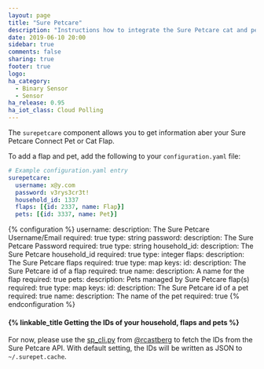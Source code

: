 ```yaml
---
layout: page
title: "Sure Petcare"
description: "Instructions how to integrate the Sure Petcare cat and pet flaps into Home Assistant."
date: 2019-06-10 20:00
sidebar: true
comments: false
sharing: true
footer: true
logo:
ha_category:
  - Binary Sensor
  - Sensor
ha_release: 0.95
ha_iot_class: Cloud Polling
---
```


The `surepetcare` component allows you to get information aber your Sure Petcare Connect Pet or Cat Flap.

To add a flap and pet, add the following to your `configuration.yaml` file:

```yaml
# Example configuration.yaml entry
surepetcare:
  username: x@y.com
  password: v3rys3cr3t!
  household_id: 1337
  flaps: [{id: 2337, name: Flap}]
  pets: [{id: 3337, name: Pet}]
```


{% configuration %}
  username:
    description: The Sure Petcare Username/Email
    required: true
    type: string
  password:
    description: The Sure Petcare Password
    required: true
    type: string
  household_id:
    description: The Sure Petcare household_id
    required: true
    type: integer
  flaps:
    description: The Sure Petcare flaps
    required: true
    type: map
    keys:
      id:
        description: The Sure Petcare id of a flap
        required: true
      name:
        description: A name for the flap
        required: true
  pets:
    description: Pets managed by Sure Petcare flap(s)
    required: true
    type: map
    keys:
      id:
        description: The Sure Petcare id of a pet
        required: true
      name:
        description: The name of the pet
        required: true
{% endconfiguration %}

#### {% linkable_title Getting the IDs of your household, flaps and pets %}

For now, please use the [sp_cli.py](https://github.com/rcastberg/sure_petcare/blob/master/sp_cli.py) from [@rcastberg](https://github.com/rcastberg) to fetch the IDs from the Sure Petcare API. With default setting, the IDs will be written as JSON to `~/.surepet.cache`.
